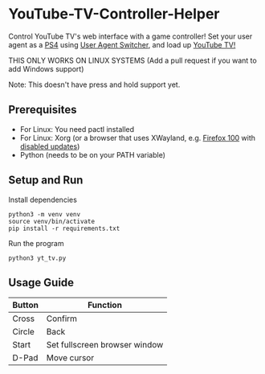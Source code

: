# YouTube-TV-Controller-Helper
Control YouTube TV's web interface with a game controller!
Set your user agent as a [PS4](https://www.reddit.com/r/htpc/comments/y5o7mi/youtube_leanback_tv_useragent_for_4k_60fps/)
using [User Agent Switcher](https://addons.mozilla.org/en-US/firefox/addon/user-agent-string-switcher/), and load up [YouTube TV!](https://youtube.com/tv)

THIS ONLY WORKS ON LINUX SYSTEMS (Add a pull request if you want to add Windows support)

Note: This doesn't have press and hold support yet.


## Prerequisites
- For Linux: You need pactl installed
- For Linux: Xorg (or a browser that uses XWayland, e.g. [Firefox 100](https://download-installer.cdn.mozilla.net/pub/firefox/releases/100.0/linux-x86_64/en-US/) with [disabled updates](https://winaero.com/how-to-disable-firefox-background-updates/))
- Python (needs to be on your PATH variable)

## Setup and Run
Install dependencies
```shell
python3 -m venv venv
source venv/bin/activate
pip install -r requirements.txt
```
Run the program
```shell
python3 yt_tv.py
```

## Usage Guide
| Button | Function                      |
|--------|-------------------------------|
| Cross  | Confirm                       |
| Circle | Back                          |
| Start  | Set fullscreen browser window |
| D-Pad  | Move cursor                   |
